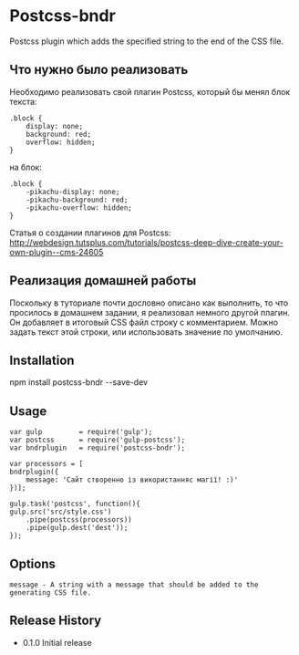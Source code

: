 Postcss-bndr
=========

Postcss plugin which adds the specified string to the end of the CSS file.

## Что нужно было реализовать

Необходимо реализовать свой плагин Postcss, который бы менял блок текста:

    .block {
        display: none;
        background: red;
        overflow: hidden;
    }

на блок:

    .block {
        -pikachu-display: none;
        -pikachu-background: red;
        -pikachu-overflow: hidden;
    }

Статья о создании плагинов для Postcss: http://webdesign.tutsplus.com/tutorials/postcss-deep-dive-create-your-own-plugin--cms-24605

## Реализация домашней работы

Поскольку в туториале почти дословно описано как выполнить, то что просилось в домашнем задании,
я реализовал немного другой плагин. Он добавляет в итоговый CSS файл строку с комментарием. Можно
задать текст этой строки, или использовать значение по умолчанию.

## Installation

  npm install postcss-bndr --save-dev

## Usage

    var gulp         = require('gulp');
    var postcss      = require('gulp-postcss');
    var bndrplugin   = require('postcss-bndr');

    var processors = [
    bndrplugin({
        message: 'Сайт створенно із використанняс магії! :)'
    })];

    gulp.task('postcss', function(){
    gulp.src('src/style.css')
        .pipe(postcss(processors))
        .pipe(gulp.dest('dest'));
    });

## Options

    message - A string with a message that should be added to the generating CSS file.

## Release History

* 0.1.0 Initial release
